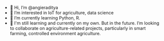 - 👋 Hi, I’m @angieraditya
- 👀 I’m interested in IoT for agriculture, data science
- 🌱 I’m currently learning Python, R.
- 💞️ I'm still learning and currently on my own. But in the future. I’m looking to collaborate on agriculture-related projects, particularly in smart farming, controlled environment agriculture.

<!---
angieraditya/angieraditya is a ✨ special ✨ repository because its `README.md` (this file) appears on your GitHub profile.
You can click the Preview link to take a look at your changes.
--->
